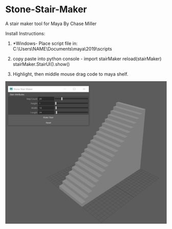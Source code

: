 # Stone-Stair-Maker
A stair maker tool for Maya
By Chase Miller

Install Instructions: 
1. *Windows- Place script file in: C:\Users\NAME\Documents\maya\2019\scripts
2. copy paste into python console -
  import stairMaker
  reload(stairMaker)
  stairMaker.StairUI().show()

3. Highlight, then middle mouse drag code to maya shelf.

![](pics/tool.JPG)
